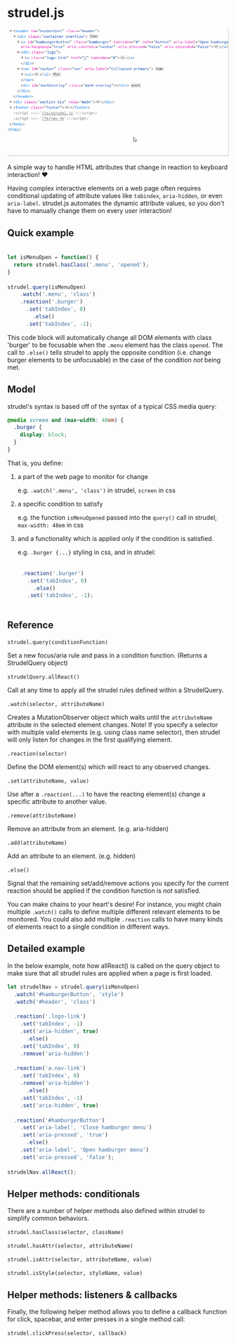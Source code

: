 # strudel.js


![Animated gif showing various HTML elements dynamically adjusting attribute values](attributes.gif)



A simple way to handle HTML attributes that change in reaction to keyboard interaction! :heart:

Having complex interactive elements on a web page often requires conditional updating of attribute values like `tabindex`, `aria-hidden`, or even `aria-label`. strudel.js automates the dynamic attribute values, so you don't have to manually change them on every user interaction!


## Quick example

```javascript

let isMenuOpen = function() {
  return strudel.hasClass('.menu', 'opened');
}

strudel.query(isMenuOpen)
    .watch('.menu', 'class')
    .reaction('.burger')
      .set('tabIndex', 0)
        .else()
      .set('tabIndex', -1);

```
This code block will automatically change all DOM elements with class 'burger' to be focusable when the `.menu` element has the class `opened`. The call to `.else()` tells strudel to apply the opposite condition (i.e. change burger elements to be unfocusable) in the case of the condition *not* being met.


## Model

strudel's syntax is based off of the syntax of a typical CSS media query: 

```css
@media screen and (max-width: 48em) {
  .burger {
    display: block;
  }
}
```
That is, you define:
1. a part of the web page to monitor for change

   e.g. `.watch('.menu', 'class')` in strudel, `screen` in css



2. a specific condition to satisfy

   e.g. the function `isMenuOpened` passed into the `query()` call in strudel,  `max-width: 48em` in css



3. and a functionality which is applied only if the condition is satisfied.

   e.g. `.burger {...}` styling in css, and in strudel:
   
   ```javascript

    .reaction('.burger')
      .set('tabIndex', 0)
        .else()
      .set('tabIndex', -1);
      
   ```


## Reference

`strudel.query(conditionFunction)`

Set a new focus/aria rule and pass in a condition function. (Returns a StrudelQuery object)

`strudelQuery.allReact()`

Call at any time to apply all the strudel rules defined within a StrudelQuery.


`.watch(selector, attributeName)`

Creates a MutationObserver object which waits until the `attributeName` attribute in the selected element changes. Note! If you specify a selector with multiple valid elements (e.g. using class name selector), then strudel will only listen for changes in the first qualifying element.


`.reaction(selector)`

Define the DOM element(s) which will react to any observed changes.

`.set(attributeName, value)`

Use after a `.reaction(...)` to have the reacting element(s) change a specific attribute to another value.

`.remove(attributeName)`

Remove an attribute from an element. (e.g. aria-hidden)

`.add(attributeName)`

Add an attribute to an element. (e.g. hidden)

`.else()`

Signal that the remaining set/add/remove actions you specify for the current reaction should be applied if the condition function is *not* satisfied.


You can make chains to your heart's desire! For instance, you might chain multiple `.watch()` calls to define multiple different relevant elements to be monitored. You could also add multiple `.reaction` calls to have many kinds of elements react to a single condition in different ways.

## Detailed example

In the below example, note how allReact() is called on the query object to make sure that all strudel rules are applied when a page is first loaded.

```javascript
let strudelNav = strudel.query(isMenuOpen)
  .watch('#hamburgerButton', 'style')
  .watch('#header', 'class')

  .reaction('.logo-link')
    .set('tabIndex', -1)
    .set('aria-hidden', true)
      .else()
    .set('tabIndex', 0)
    .remove('aria-hidden')

  .reaction('a.nav-link')
    .set('tabIndex', 0)
    .remove('aria-hidden')
      .else()
    .set('tabIndex', -1)
    .set('aria-hidden', true)

  .reaction('#hamburgerButton')
    .set('aria-label', 'Close hamburger menu')
    .set('aria-pressed', 'true')
      .else()
    .set('aria-label', 'Open hamburger menu')
    .set('aria-pressed', 'false');

strudelNav.allReact();

```

## Helper methods: conditionals

There are a number of helper methods also defined within strudel to simplify common behaviors.

`strudel.hasClass(selector, className)`


`strudel.hasAttr(selector, attributeName)`


`strudel.isAttr(selector, attributeName, value)`


`strudel.isStyle(selector, styleName, value)`

## Helper methods: listeners & callbacks

Finally, the following helper method allows you to define a callback function for click, spacebar, and enter presses in a single method call:

`strudel.clickPress(selector, callback)`


